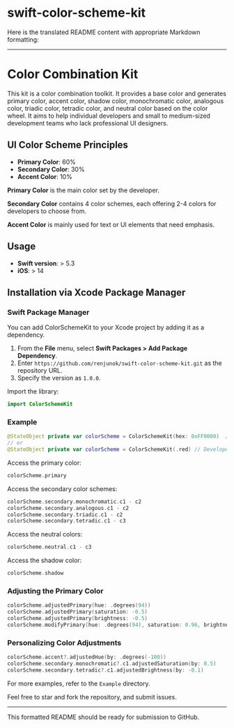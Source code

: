 # swift-color-scheme-kit

Here is the translated README content with appropriate Markdown formatting:

---

# Color Combination Kit

This kit is a color combination toolkit.
It provides a base color and generates primary color, accent color, shadow color, monochromatic color, analogous color, triadic color, tetradic color, and neutral color based on the color wheel.
It aims to help individual developers and small to medium-sized development teams who lack professional UI designers.

## UI Color Scheme Principles

- **Primary Color**: 60%
- **Secondary Color**: 30%
- **Accent Color**: 10%

**Primary Color** is the main color set by the developer.

**Secondary Color** contains 4 color schemes, each offering 2-4 colors for developers to choose from.

**Accent Color** is mainly used for text or UI elements that need emphasis.

## Usage

- **Swift version**: > 5.3
- **iOS**: > 14

## Installation via Xcode Package Manager
### Swift Package Manager

You can add ColorSchemeKit to your Xcode project by adding it as a dependency.

1. From the **File** menu, select **Swift Packages > Add Package Dependency**.
2. Enter `https://github.com/renjunok/swift-color-scheme-kit.git` as the repository URL.
3. Specify the version as `1.0.0`.


Import the library:

```swift
import ColorSchemeKit
```

### Example

```swift
@StateObject private var colorScheme = ColorSchemeKit(hex: 0xFF0000)  // Developer-specified color
// or
@StateObject private var colorScheme = ColorSchemeKit(.red) // Developer-specified color
```

Access the primary color:

```swift
colorScheme.primary
```

Access the secondary color schemes:

```swift
colorScheme.secondary.monochromatic.c1 - c2
colorScheme.secondary.analogous.c1 - c2
colorScheme.secondary.triadic.c1 - c2
colorScheme.secondary.tetradic.c1 - c3
```

Access the neutral colors:

```swift
colorScheme.neutral.c1 - c3
```

Access the shadow color:

```swift
colorScheme.shadow
```

### Adjusting the Primary Color

```swift
colorScheme.adjustedPrimary(hue: .degrees(94))
colorScheme.adjustedPrimary(saturation: -0.5)
colorScheme.adjustedPrimary(brightness: -0.5)
colorScheme.modifyPrimary(hue: .degrees(94), saturation: 0.96, brightness: 0.74)
```

### Personalizing Color Adjustments

```swift
colorScheme.accent?.adjustedHue(by: .degrees(-100))
colorScheme.secondary.monochromatic?.c1.adjustedSaturation(by: 0.5)
colorScheme.secondary.tetradic?.c1.adjustedBrightness(by: -0.1)
```

For more examples, refer to the `Example` directory.

Feel free to star and fork the repository, and submit issues.

---

This formatted README should be ready for submission to GitHub.
